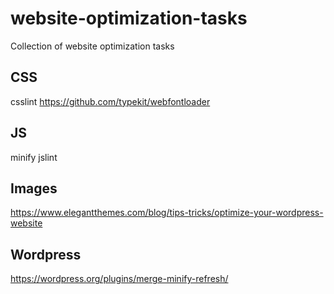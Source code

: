 # website-optimization-tasks
  Collection of website optimization tasks

## CSS
csslint
https://github.com/typekit/webfontloader

## JS 
minify
jslint

## Images
https://www.elegantthemes.com/blog/tips-tricks/optimize-your-wordpress-website

## Wordpress
https://wordpress.org/plugins/merge-minify-refresh/

